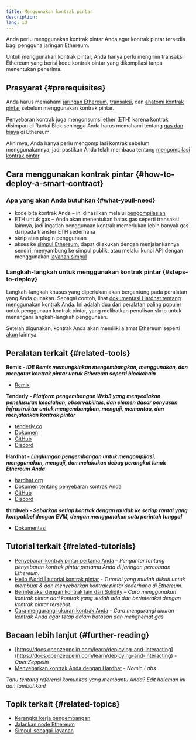 ```yaml
---
title: Menggunakan kontrak pintar
description:
lang: id
---
```


Anda perlu menggunakan kontrak pintar Anda agar kontrak pintar tersedia bagi pengguna jaringan Ethereum.

Untuk menggunakan kontrak pintar, Anda hanya perlu mengirim transaksi Ethereum yang berisi kode kontrak pintar yang dikompilasi tanpa menentukan penerima.

## Prasyarat {#prerequisites}

Anda harus memahami [jaringan Ethereum](/developers/docs/networks/), [transaksi](/developers/docs/transactions/), dan [anatomi kontrak pintar](/developers/docs/smart-contracts/anatomy/) sebelum menggunakan kontrak pintar.

Penyebaran kontrak juga mengonsumsi ether (ETH) karena kontrak disimpan di Rantai Blok sehingga Anda harus memahami tentang [gas dan biaya](/developers/docs/gas/) di Ethereum.

Akhirnya, Anda hanya perlu mengompilasi kontrak sebelum menggunakannya, jadi pastikan Anda telah membaca tentang [mengompilasi kontrak pintar](/developers/docs/smart-contracts/compiling/).

## Cara menggunakan kontrak pintar {#how-to-deploy-a-smart-contract}

### Apa yang akan Anda butuhkan {#what-youll-need}

- kode bita kontrak Anda – ini dihasilkan melalui [pengompilasian](/developers/docs/smart-contracts/compiling/)
- ETH untuk gas – Anda akan menentukan batas gas seperti transaksi lainnya, jadi ingatlah penggunaan kontrak memerlukan lebih banyak gas daripada transfer ETH sederhana
- skrip atan plugin penggunaan
- akses ke [simpul Ethereum](/developers/docs/nodes-and-clients/), dapat dilakukan dengan menjalankannya sendiri, menyambung ke simpul publik, atau melalui kunci API dengan menggunakan [layanan simpul](/developers/docs/nodes-and-clients/nodes-as-a-service/)

### Langkah-langkah untuk menggunakan kontrak pintar {#steps-to-deploy}

Langkah-langkah khusus yang diperlukan akan bergantung pada peralatan yang Anda gunakan. Sebagai contoh, lihat [dokumentasi Hardhat tentang menggunakan kontrak Anda](https://hardhat.org/guides/deploying.html). Ini adalah dua dari peralatan paling populer untuk penggunaan kontrak pintar, yang melibatkan penulisan skrip untuk menangani langkah-langkah penggunaan.

Setelah digunakan, kontrak Anda akan memiliki alamat Ethereum seperti [akun](/developers/docs/accounts/) lainnya.

## Peralatan terkait {#related-tools}

**Remix - _IDE Remix memungkinkan mengembangkan, menggunakan, dan mengatur kontrak pintar untuk Ethereum seperti blockchain_**

- [Remix](https://remix.ethereum.org)

**Tenderly - _Platform pengembangan Web3 yang menyediakan penelusuran kesalahan, observabilitas, dan elemen dasar penyusun infrastruktur untuk mengembangkan, menguji, memantau, dan menjalankan kontrak pintar_**

- [tenderly.co](https://tenderly.co/)
- [Dokumen](https://docs.tenderly.co/)
- [GitHub](https://github.com/Tenderly)
- [Discord](https://discord.gg/eCWjuvt)

**Hardhat - _Lingkungan pengembangan untuk mengompilasi, menggunakan, menguji, dan melakukan debug perangkat lunak Ethereum Anda_**

- [hardhat.org](https://hardhat.org/getting-started/)
- [Dokumen tentang penyebaran kontrak Anda](https://hardhat.org/guides/deploying.html)
- [GitHub](https://github.com/nomiclabs/hardhat)
- [Discord](https://discord.com/invite/TETZs2KK4k)

**thirdweb - _Sebarkan setiap kontrak dengan mudah ke setiap rantai yang kompatibel dengan EVM, dengan menggunakan satu perintah tunggal_**

- [Dokumentasi](https://portal.thirdweb.com/deploy/)

## Tutorial terkait {#related-tutorials}

- [Penyebaran kontrak pintar pertama Anda](/developers/tutorials/deploying-your-first-smart-contract/) _– Pengantar tentang penyebaran kontrak pintar pertama Anda di jaringan percobaan Ethereum._
- [Hello World | tutorial kontrak pintar](/developers/tutorials/hello-world-smart-contract/) _- Tutorial yang mudah diikuti untuk membuat & dan menyebarkan kontrak pintar sederhana di Ethereum._
- [Berinteraksi dengan kontrak lain dari Solidity](/developers/tutorials/interact-with-other-contracts-from-solidity/) _– Cara menggunakan kontrak pintar dari kontrak yang sudah ada dan berinteraksi dengan kontrak pintar tersebut._
- [Cara mengurangi ukuran kontrak Anda](/developers/tutorials/downsizing-contracts-to-fight-the-contract-size-limit/) _- Cara mengurangi ukuran kontrak Anda agar tetap dalam batasan dan menghemat gas_

## Bacaan lebih lanjut {#further-reading}

- [https://docs.openzeppelin.com/learn/deploying-and-interacting](https://docs.openzeppelin.com/learn/deploying-and-interacting) - _OpenZeppelin_
- [Menyebarkan kontrak Anda dengan Hardhat](https://hardhat.org/guides/deploying.html) - _Nomic Labs_

_Tahu tentang referensi komunitas yang membantu Anda? Edit halaman ini dan tambahkan!_

## Topik terkait {#related-topics}

- [Kerangka kerja pengembangan](/developers/docs/frameworks/)
- [Jalankan node Ethereum](/developers/docs/nodes-and-clients/run-a-node/)
- [Simpul-sebagai-layanan](/developers/docs/nodes-and-clients/nodes-as-a-service)
